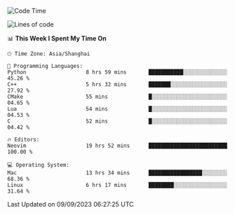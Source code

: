 <!--START_SECTION:waka-->
![Code Time](http://img.shields.io/badge/Code%20Time-1%2C567%20hrs%2035%20mins-blue)

![Lines of code](https://img.shields.io/badge/From%20Hello%20World%20I%27ve%20Written-286.3%20thousand%20lines%20of%20code-blue)

📊 **This Week I Spent My Time On** 

```text
🕑︎ Time Zone: Asia/Shanghai

💬 Programming Languages: 
Python                   8 hrs 59 mins       ███████████░░░░░░░░░░░░░░   45.26 % 
C++                      5 hrs 32 mins       ███████░░░░░░░░░░░░░░░░░░   27.92 % 
CMake                    55 mins             █░░░░░░░░░░░░░░░░░░░░░░░░   04.65 % 
Lua                      54 mins             █░░░░░░░░░░░░░░░░░░░░░░░░   04.53 % 
C                        52 mins             █░░░░░░░░░░░░░░░░░░░░░░░░   04.42 % 

🔥 Editors: 
Neovim                   19 hrs 52 mins      █████████████████████████   100.00 % 

💻 Operating System: 
Mac                      13 hrs 34 mins      █████████████████░░░░░░░░   68.36 % 
Linux                    6 hrs 17 mins       ████████░░░░░░░░░░░░░░░░░   31.64 % 
```


 Last Updated on 09/09/2023 06:27:25 UTC
<!--END_SECTION:waka-->
